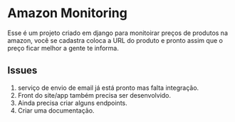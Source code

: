 # Amazon Monitoring

Esse é um projeto criado em django para monitoirar preços de produtos na amazon, você se cadastra coloca a URL do produto e pronto assim que o preço ficar melhor a gente te informa.

## Issues

1. serviço de envio de email já está pronto mas falta integração.
2. Front do site/app também precisa ser desenvolvido.
3. Ainda precisa criar alguns endpoints.
4. Criar uma documentação.

